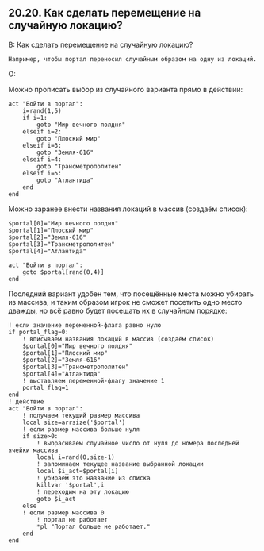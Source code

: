 ## 20.20. Как сделать перемещение на случайную локацию?
<!-- [:faq_20_20] -->
В: Как сделать перемещение на случайную локацию?

	Например, чтобы портал переносил случайным образом на одну из локаций.

О:

Можно прописать выбор из случайного варианта прямо в действии:
```qsp
act "Войти в портал":
	i=rand(1,5)
	if i=1:
		goto "Мир вечного полдня"
	elseif i=2:
		goto "Плоский мир"
	elseif i=3:
		goto "Земля-616"
	elseif i=4:
		goto "Трансметрополитен"
	elseif i=5:
		goto "Атлантида"
	end
end
```
Можно заранее внести названия локаций в массив (создаём список):
```qsp
$portal[0]="Мир вечного полдня"
$portal[1]="Плоский мир"
$portal[2]="Земля-616"
$portal[3]="Трансметрополитен"
$portal[4]="Атлантида"

act "Войти в портал":
	goto $portal[rand(0,4)]
end
```
Последний вариант удобен тем, что посещённые места можно убирать из массива, и таким образом игрок не сможет посетить одно место дважды, но всё равно будет посещать их в случайном порядке:
```qsp
! если значение переменной-флага равно нулю
if portal_flag=0:
	! вписываем названия локаций в массив (создаём список)
	$portal[0]="Мир вечного полдня"
	$portal[1]="Плоский мир"
	$portal[2]="Земля-616"
	$portal[3]="Трансметрополитен"
	$portal[4]="Атлантида"
	! выставляем переменной-флагу значение 1
	portal_flag=1
end
! действие
act "Войти в портал":
	! получаем текущий размер массива
	local size=arrsize('$portal')
	! если размер массива больше нуля
	if size>0:
		! выбрасываем случайное число от нуля до номера последней ячейки массива
		local i=rand(0,size-1)
		! запоминаем текущее название выбранной локации
		local $i_act=$portal[i]
		! убираем это название из списка
		killvar '$portal',i
		! переходим на эту локацию
		goto $i_act
	else
	! если размер массива 0
		! портал не работает
		*pl "Портал больше не работает."
	end
end
```
